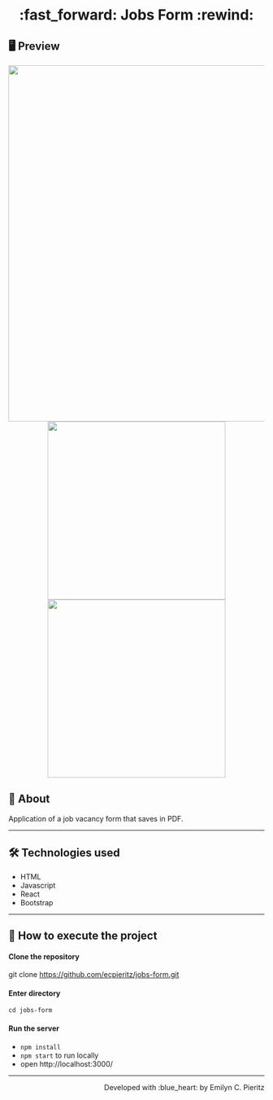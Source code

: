 <h1 align = "center"> :fast_forward: Jobs Form :rewind: </h1>

## 🖥 Preview
<p align = "center">
  <img src = "xxx" width = "700" height = "auto">
  <img src = "xxx" width = "350" height = "auto">
  <img src = "xxx" width = "350" height = "auto">
</p>

## 📖 About
<p>Application of a job vacancy form that saves in PDF.</p>

---

## 🛠 Technologies used
- HTML
- Javascript
- React
- Bootstrap

---


## 🚀 How to execute the project
#### Clone the repository
git clone https://github.com/ecpieritz/jobs-form.git

#### Enter directory
`cd jobs-form`

#### Run the server
- `npm install`
- `npm start` to run locally
- open http://localhost:3000/ 

---
<p align = "right">Developed with :blue_heart: by Emilyn C. Pieritz</p>
